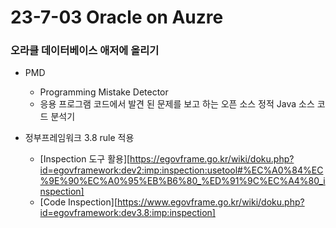 # 23-7-03 Oracle on Auzre

### 오라클 데이터베이스 애저에 올리기

- PMD

  - Programming Mistake Detector
  - 응용 프로그램 코드에서 발견 된 문제를 보고 하는 오픈 소스 정적 Java 소스 코드 분석기
- 정부프레임워크 3.8 rule 적용

  - [Inspection 도구 활용][https://egovframe.go.kr/wiki/doku.php?id=egovframework:dev2:imp:inspection:usetool#%EC%A0%84%EC%9E%90%EC%A0%95%EB%B6%80_%ED%91%9C%EC%A4%80_inspection]
  - [Code Inspection][https://www.egovframe.go.kr/wiki/doku.php?id=egovframework:dev3.8:imp:inspection]

